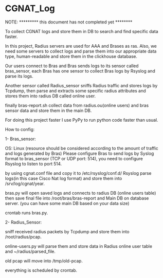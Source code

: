 # CGNAT_Log

NOTE: ********* this document has not completed yet ********

To collect CGNAT logs and store them in DB to search and find specific data faster.

In this project, Radius servers are used for AAA and Brases as ras. Also, we need some servers to collect logs and parse them into our appropriate data type, human-readable and store them in the clickhouse database.

Our users connect to Bras and Bras sends logs to its sensor called bras_sensor, each Bras has one sensor to collect Bras logs by Rsyslog and parse its logs.

Another sensor called Radius_sensor sniffs Radius traffic and stores logs by Tcpdump, then parse and extracts some specific radius attributes and stores them into radius DB called online user.

finally bras-report.sh collect data from radius.ou(online users) and bras sensor data and store them in the main DB.

For doing this project faster I use PyPy to run python code faster than usual.

How to config:

1- Bras_sensor:

OS: Linux (resource should be considered according to the amount of traffic and logs generated by Bras)
Please configure Bras to send logs by Syslog format to bras_sensor (TCP or UDP port: 514), you need to configure Rsyslog to listen to port 514.

by using cgnat.conf file and copy it to /etc/rsyslog/conf.d/ Rsyslog parse logs(in this case Cisco Nat log format) and store them into /srv/log/cgnat/year.

bras.py will open saved logs and connects to radius DB (online users table) then save final file into /root/bras/bras-report and Main DB on database server. (you can have some main DB based on your data size)

crontab runs bras.py.

2- Radius_Sensor:

sniff received radius packets by Tcpdump and store them into /root/radius/pcap.

online-users.py will parse them and store data in Radius online user table and ~/radius/parsed_file.

old pcap will move into /tmp/old-pcap.

everything is scheduled by crontab.
